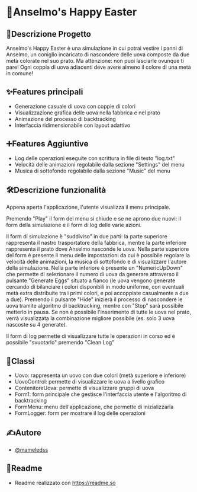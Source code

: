 # 🐰Anselmo's Happy Easter
## 📖Descrizione Progetto
Anselmo's Happy Easter è una simulazione in cui potrai vestire i panni di Anselmo, un coniglio incaricato di nascondere delle uova composte da due metà colorate nel suo prato. Ma attenzione: non puoi lasciarle ovunque ti pare! Ogni coppia di uova adiacenti deve avere almeno il colore di una metà in comune!
## ✨Features principali
- Generazione casuale di uova con coppie di colori
- Visualizzazione grafica delle uova nella fabbrica e nel prato
- Animazione del processo di backtracking
- Interfaccia ridimensionabile con layout adattivo
## ➕Features Aggiuntive
- Log delle operazioni eseguite con scrittura in file di testo "log.txt"
- Velocità delle animazioni regolabile dalla sezione "Settings" del menu
- Musica di sottofondo regolabile dalla sezione "Music" del menu
## 🛠️Descrizione funzionalità
Appena aperta l'applicazione, l'utente visualizza il menu principale. 

Premendo "Play" il form del menu si chiude e se ne aprono due nuovi: il form della simulazione e il form di log delle varie azioni. 

Il form di simulazione è "suddiviso" in due parti: la parte superiore rappresenta il nastro trasportatore della fabbrica, mentre la parte inferiore rappresenta il prato dove Anselmo nasconde le uova.
Nella parte superiore del form è presente il menu delle impostazioni da cui è possibile regolare la velocità delle animazioni, la musica di sottofondo e di visualizzare l'autore della simulazione.
Nella parte inferiore è presente un "NumericUpDown" che permette di selezionare il numero di uova da generare attraverso il pulsante "Generate Eggs" situato a fianco (le uova vengono generate cercando di bilanciare i colori disponibili in modo uniforme, con eventuali metà extra distribuite tra i primi colori, e poi accoppiate casualmente a due a due).
Premendo il pulsante "Hide" inizierà il processo di nascondere le uova tramite algoritmo di backtracking, mentre con "Stop" sarà possibile metterlo in pausa.
Se non è possibile l'inserimento di tutte le uova nel prato, verrà visualizzata la combinazione migliore possibile (es. solo 3 uova nascoste su 4 generate).

Il form di log permette di visualizzare tutte le operazioni in corso ed è possibile "svuotarlo" premendo "Clean Log"
## 🧩Classi
- Uovo: rappresenta un uovo con due colori (metà superiore e inferiore)
- UovoControl: permette di visualizzare le uova a livello grafico
- ContenitoreUova: permette di visualizzare gruppi di uova
- Form1: form principale che gestisce l'interfaccia utente e  l'algoritmo di backtracking
- FormMenu: menu dell'applicazione, che permette di inizializzarla
- FormLogger: form per mostrare il log delle operazioni
## ✍️Autore
- [@mameledss](https://www.github.com/mameledss)
## 📄Readme
- Readme realizzato con https://readme.so
